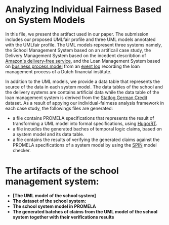 # Analyzing Individual Fairness Based on System Models

In this file, we present the artifact used in our paper. The submission includes our proposed UMLfair profile and three UML models annotated with the UMLfair profile. The UML models represent three systems namely, the School Management System based on an artificail case study, the Delivery Management System based on the incedent describtion of [Amazon's delivery-free service](https://www.bloomberg.com/graphics/2016-amazon-same-day/), and the Loan Management System based on [business process model](https://link.springer.com/chapter/10.1007/978-3-319-92901-9_19) from an [event log](https://www.win.tue.nl/bpi/doku.php?id=2012:challenge) recording the loan management process of a Dutch financial institute. 

In addition to the UML models, we provide a data table that represents the source of the data in each system model. The data tables of the school and the delivery systems are contains artificial data while the data table of the loan management system is derived from the [Statlog German Credit](https://archive.ics.uci.edu/ml/datasets/statlog+(german+credit+data)) dataset. As a result of appying our individual-fairness analysis framework in each case study, the followings files are generated: 
* a file contains PROMELA specifications that represents the result of transforming a UML model into formal specifications, using [Hugo/RT](https://www.informatik.uni-augsburg.de/en/chairs/swt/sse/hugort/).
* a file incudles the generated baches of temporal logic claims, based on a system model and its data table. 
* a file contains the results of verifying the generated claims against the PROMELA specifications of a system model by using the [SPIN](http://spinroot.com/spin/whatispin.html) model checker.


# The artifacts of the school management system: 

* **[The UML model of the school system]** 
* **The dataset of the school system:** 
* **The school system model in PROMELA** 
* **The generated batches of claims from the UML model of the school system together with their verifications results** 
